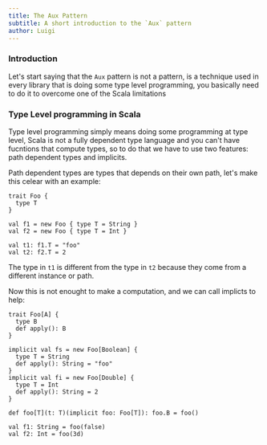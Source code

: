 ```yaml
---
title: The Aux Pattern
subtitle: A short introduction to the `Aux` pattern
author: Luigi
---
```


### Introduction

Let's start saying that the `Aux` pattern is not a pattern,
is a technique used in every library that is doing some type level
programming, you basically need to do it to overcome one of the Scala limitations

### Type Level programming in Scala

Type level programming simply means doing some programming at type level,
Scala is not a fully dependent type language and you can't have fucntions
that compute types, so to do that we have to use two features: 
path dependent types and implicits.
   
Path dependent types are types that depends on their own path, 
let's make this celear with an example:

```
trait Foo {
  type T
}

val f1 = new Foo { type T = String }
val f2 = new Foo { type T = Int }

val t1: f1.T = "foo"
val t2: f2.T = 2

```

The type in `t1` is different from the type in `t2` because they come
from a different instance or path.

Now this is not enought to make a computation,
and we can call implicts to help:

```
trait Foo[A] {
  type B
  def apply(): B
}

implicit val fs = new Foo[Boolean] { 
  type T = String 
  def apply(): String = "foo"
}
implicit val fi = new Foo[Double] { 
  type T = Int 
  def apply(): String = 2
}

def foo[T](t: T)(implicit foo: Foo[T]): foo.B = foo() 

val f1: String = foo(false)                                     
val f2: Int = foo(3d)                                     

```



